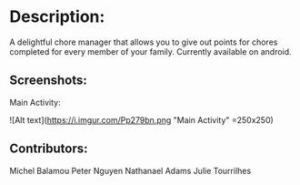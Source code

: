 # Description:
  A delightful chore manager that allows you to give out points for chores completed for every member of your family.
  Currently available on android.

## Screenshots:
  Main Activity:

  ![Alt text](https://i.imgur.com/Pp279bn.png "Main Activity" =250x250)

## Contributors:
  Michel Balamou
  Peter Nguyen
  Nathanael Adams
  Julie Tourrilhes
